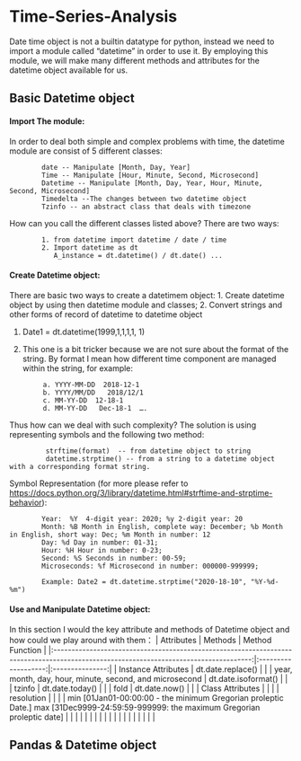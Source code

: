 # Time-Series-Analysis
Date time object is not a builtin datatype for python, instead we need to import a module called “datetime” in order to use it. By employing this module, we will  make many different methods and attributes for the datetime object available for us.

## Basic Datetime object

#### Import The module:

In order to deal both simple and complex problems with time, the datetime module are consist of 5 different classes:

            date -- Manipulate [Month, Day, Year]
            Time -- Manipulate [Hour, Minute, Second, Microsecond]
            Datetime -- Manipulate [Month, Day, Year, Hour, Minute, Second, Microsecond]
            Timedelta --The changes between two datetime object
            Tzinfo -- an abstract class that deals with timezone

How can you call the different classes listed above? There are two ways:

            1. from datetime import datetime / date / time
            2. Import datetime as dt
               A_instance = dt.datetime() / dt.date() ...

####  Create Datetime object:

There are basic two ways to create a datetimem object: 1. Create datetime object by using then datetime module and classes; 2. Convert strings and other forms of record of datetime to datetime object

1. Date1 = dt.datetime(1999,1,1,1,1, 1)

2. This one is a bit tricker because we are not sure about the format of the string. By format I mean how different time component are managed within the string, for example:

            a. YYYY-MM-DD  2018-12-1
            b. YYYY/MM/DD   2018/12/1
            c. MM-YY-DD  12-18-1                    
            d. MM-YY-DD   Dec-18-1  ….

         
Thus how can we deal with such complexity? The solution is using representing symbols and the following two method:

             strftime(format)  -- from datetime object to string
             datetime.strptime() -- from a string to a datetime object with a corresponding format string.

Symbol Representation (for more please refer to https://docs.python.org/3/library/datetime.html#strftime-and-strptime-behavior):

            Year:  %Y  4-digit year: 2020; %y 2-digit year: 20
            Month: %B Month in English, complete way: December; %b Month in English, short way: Dec; %m Month in number: 12
            Day: %d Day in number: 01-31; 
            Hour: %H Hour in number: 0-23;
            Second: %S Seconds in number: 00-59;
            Microseconds: %f Microsecond in number: 000000-999999;
            
            Example: Date2 = dt.datetime.strptime("2020-18-10", "%Y-%d-%m")

####  Use and Manipulate Datetime object:

In this section I would the key attribute and methods of Datetime object and how could we play around with them：
|                                                              Attributes                                                               |       Methods       | Method Function |
|:-------------------------------------------------------------------------------------------------------------------------------------:|:-------------------:|:---------------:|
| Instance Attributes                                                                                                                   | dt.date.replace()   |                 |
| year, month, day, hour, minute, second, and microsecond                                                                               | dt.date.isoformat() |                 |
| tzinfo                                                                                                                                | dt.date.today()     |                 |
| fold                                                                                                                                  | dt.date.now()       |                 |
| Class Attributes                                                                                                                      |                     |                 |
| resolution                                                                                                                            |                     |                 |
| min [01Jan01-00:00:00  - the minimum Gregorian proleptic Date.] max [31Dec9999-24:59:59-999999: the maximum Gregorian proleptic date] |                     |                 |
|                                                                                                                                       |                     |                 |
|                                                                                                                                       |                     |                 |
|                                                                                                                                       |                     |                 |
|                                                                                                                                       |                     |                 |

## Pandas & Datetime object


